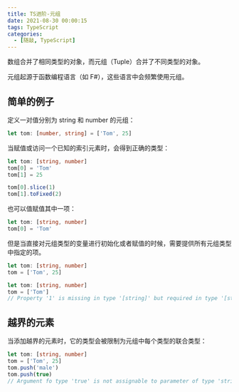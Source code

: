 ```yaml
---
title: TS进阶-元组
date: 2021-08-30 00:00:15
tags: TypeScript
categories:
  - [随敲, TypeScript]
---
```


数组合并了相同类型的对象，而元组（Tuple）合并了不同类型的对象。

元组起源于函数编程语言（如 F#），这些语言中会频繁使用元组。

<!-- more -->

## 简单的例子

定义一对值分别为 string 和 number 的元组：

```ts
let tom: [number, string] = ['Tom', 25]
```

当赋值或访问一个已知的索引元素时，会得到正确的类型：

```ts
let tom: [string, number]
tom[0] = 'Tom'
tom[1] = 25

tom[0].slice(1)
tom[1].toFixed(2)
```

也可以值赋值其中一项：

```ts
let tom: [string, number]
tom[0] = 'Tom'
```

但是当直接对元组类型的变量进行初始化或者赋值的时候，需要提供所有元组类型中指定的项。

```ts
let tom: [string, number]
tom = ['Tom', 25]
```

```ts
let tom: [string, number]
tom = ['Tom']
// Property '1' is missing in type '[string]' but required in type '[string,number]'
```

## 越界的元素

当添加越界的元素时，它的类型会被限制为元组中每个类型的联合类型：

```ts
let tom: [string, number]
tom = ['Tom', 25]
tom.push('male')
tom.push(true)
// Argument fo type 'true' is not assignable to parameter of type 'string | number'.
```
